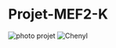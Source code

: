 # Projet-MEF2-K
![photo projet](https://github.com/charmelle5/main/chenyl.png)
![Chenyl](https://github.com/Projet-MEF2-K/chenyl.png)
